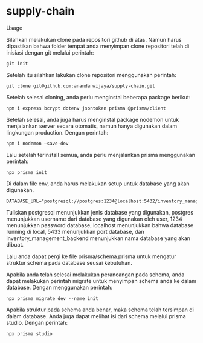 # supply-chain

Usage

Silahkan melakukan clone pada repositori github di atas. Namun harus dipastikan bahwa folder tempat anda menyimpan clone repositori telah di inisiasi dengan git melalui perintah:

```
git init
```

Setelah itu silahkan lakukan clone repositori menggunakan perintah:
```
git clone git@github.com:anandanwijaya/supply-chain.git
```

Setelah selesai cloning, anda perlu menginstal beberapa package berikut:
```
npm i express bcrypt dotenv jsontoken prisma @prisma/client
```

Setelah selesai, anda juga harus menginstal package nodemon untuk menjalankan server secara otomatis, namun hanya digunakan dalam lingkungan production. Dengan perintah:
```
npm i nodemon —save-dev
```

Lalu setelah terinstall semua, anda perlu menjalankan prisma menggunakan perintah:
```
npx prisma init
```

Di dalam file env, anda harus melakukan setup untuk database yang akan digunakan.
```
DATABASE_URL="postgresql://postgres:1234@localhost:5432/inventory_management_backend"
```
Tuliskan postgresql menunjukkan jenis database yang digunakan, postgres menunjukkan username dari database yang digunakan oleh user, 1234 menunjukkan password database, localhost menunjukkan bahwa database running di local, 5433 menunjukkan port database, dan inventory_management_backend menunjukkan nama database yang akan dibuat.

Lalu anda dapat pergi ke file prisma/schema.prisma untuk mengatur struktur schema pada database seusai kebutuhan. 

Apabila anda telah selesai melakukan perancangan pada schema, anda dapat melakukan perintah migrate untuk menyimpan schema anda ke dalam database. Dengan menggunakan perintah:
```
npx prisma migrate dev --name init 
```

Apabila struktur pada schema anda benar, maka schema telah tersimpan di dalam database. Anda juga dapat melihat isi dari schema melalui prisma studio. Dengan perintah:
```
npx prisma studio 
```
